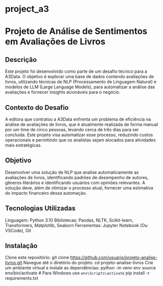 # project_a3
# Projeto de Análise de Sentimentos em Avaliações de Livros

## Descrição
Este projeto foi desenvolvido como parte de um desafio técnico para a A3Data. O objetivo é explorar uma base de dados contendo avaliações de livros, utilizando técnicas de NLP (Processamento de Linguagem Natural) e modelos de LLM (Large Language Models), para automatizar a análise das avaliações e fornecer insights acionáveis para o negócio.

## Contexto do Desafio
A editora que contratou a A3Data enfrenta um problema de eficiência na análise de avaliações de livros, que é atualmente realizada de forma manual por um time de cinco pessoas, levando cerca de três dias para ser concluída. Este projeto visa automatizar esse processo, reduzindo custos operacionais e permitindo que os analistas sejam alocados para atividades mais estratégicas.

## Objetivo
Desenvolver uma solução de NLP que analise automaticamente as avaliações de livros, identificando padrões de desempenho de autores, gêneros literários e identificando usuários com opiniões relevantes. A solução deve, além de otimizar o processo atual, fornecer uma estimativa do impacto financeiro dessa automação.

## Tecnologias Utilizadas
Linguagem: Python 3.10
Bibliotecas: Pandas, NLTK, Scikit-learn, Transformers, Matplotlib, Seaborn
Ferramentas: Jupyter Notebook (Ou VSCode), Git

## Instalação
Clone este repositório:
git clone https://github.com/usuario/projeto-analise-livros.git
Navegue até o diretório do projeto:
cd projeto-analise-livros
Crie um ambiente virtual e instale as dependências:
python -m venv env
source env/bin/activate  # Para Windows use `env\Scripts\activate`
pip install -r requirements.txt
